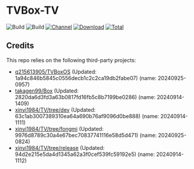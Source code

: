 # TVBox-TV

![Build](https://shields.io/github/actions/workflow/status/xinyi1984/TVBox-TV/TV.yml?branch=master&logo=github&label=Build)
![Build](https://shields.io/github/actions/workflow/status/xinyi1984/TVBox-TV/TVBox.yml?branch=master&logo=github&label=Build)
[![Channel](https://img.shields.io/badge/Follow-Telegram-blue.svg?logo=telegram)](https://t.me/klbot)
[![Download](https://img.shields.io/github/v/release/xinyi1984/TVBox-TV?color=orange&logoColor=orange&label=Download&logo=DocuSign)](https://github.com/xinyi1984/TVBox-TV/releases/latest) 
[![Total](https://shields.io/github/downloads/xinyi1984/TVBox-TV/total?logo=Bookmeter&label=Counts&logoColor=yellow&color=yellow)](https://github.com/xinyi1984/TVBox-TV/releases)

## Credits
This repo relies on the following third-party projects:
- [q215613905/TVBoxOS](https://github.com/q215613905/TVBoxOS) (Updated: 1a94c846b5845c0556decb1c2c2ca19db2fabe07) (name: 20240925-0957)
- [takagen99/Box](https://github.com/takagen99/Box) (Updated: 2820da6d3fd3a63b0817fd16fb5c8b7199be0286) (name: 20240914-1409)
- [xinyi1984/TV/tree/dev](https://github.com/xinyi1984/TV/tree/dev) (Updated: 63c1ab3007389310ea64a690b76af9096d0be888) (name: 20240914-1111)
- [xinyi1984/TV/tree/fongmi](https://github.com/xinyi1984/TV/tree/fongmi) (Updated: 9976d8789c30a4e67bec70837741116e58d5d471) (name: 20240925-0824)
- [xinyi1984/TV/tree/release](https://github.com/xinyi1984/TV/tree/release) (Updated: 94d2e215e5da4d1345a62a3f0cef539fc59192e5) (name: 20240914-1112)
